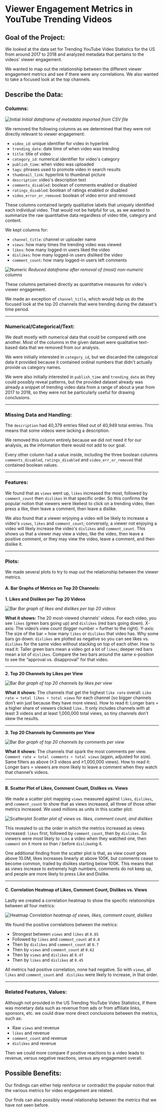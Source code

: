 # Viewer Engagement Metrics in YouTube Trending Videos

## Goal of the Project:

We looked at the data set for Trending YouTube Video Statistics for the US from around 2017 to 2018 and analyzed metadata that pertains to the videos' viewer engagement.

We wanted to map out the relationship between the different viewer engagement metrics and see if there were any correlations. We also wanted to take a focused look at the top channels.

## Describe the Data:
### Columns:

![Initial](img/initial.png)
*Initial dataframe of metadata imported from CSV file*

We removed the following columns as we determined that they were not directly relevant to viewer engagement:
- `video_id`: unique identifier for video in hyperlink
- `trending_date`: date time of when video was trending
- `title`: title of video
- `category_id`: numerical identifier for video's category
- `publish_time`: when video was uploaded
- `tags`: phrases used to promote video in search results
- `thumbnail_link`: hyperlink to thumbnail picture
- `description`: video's description text
- `comments_disabled`: boolean of comments enabled or disabled
- `ratings_disabled`: boolean of ratings enabled or disabled
- `video_error_or_removed`: boolean of video error and removed

These columns contained largely qualitative labels that uniquely identified each individual video. That would not be helpful for us, as we wanted to summarize the raw quantitative data regardless of video title, category and content.

We kept columns for:
- `channel_title`: channel or uploader name
- `views`: how many times the trending video was viewed
- `likes`: how many logged-in users liked the video
- `dislikes`: how many logged-in users disliked the video
- `comment_count`: how many logged-in users left comments

![Numeric](img/numeric.png)
*Reduced dataframe after removal of (most) non-numeric columns*

These columns pertained directly as quantitative measures for video's viewer engagement.

We made an exception of `channel_title`, which would help us do the focused look at the top 20 channels that were trending during the dataset's time period.

---

### Numerical/Categorical/Text:

We dealt mostly with numerical data that could be compared with one another. Most of the columns in the given dataset were qualitative text-based data that we removed from our analysis.

We were initially interested in `category_id`, but we discarded the categorical data it provided because it contained ordinal numbers that didn't actually provide us category names.

We were also initially interested in `publish_time` and `trending_date` as they could possibly reveal patterns, but the provided dataset already was already a snippet of trending video data from a range of about a year from 2017 to 2018, so they were not be particularly useful for drawing conclusions.

---

### Missing Data and Handling:

The `description` had 40,379 entries filled out of 40,949 total entries. This means that some videos were lacking a description.

We removed this column entirely because we did not need it for our analysis, as the information there would not add to our goal.

Every other column had a value inside, including the three boolean columns `comments_disabled`, `ratings_disabled` and `video_err_or_removed` that contained boolean values.

---

### Features:

We found that as `views` went up, `likes` increased the most, followed by `comment_count` then `dislikes` in that specific order. So this confirms the popular notion that viewers were likeliest to click on a trending video, then press a like, then leave a comment, then leave a dislike.

We also found that a viewer enjoying a video will be likely to increase a video's `views`, `likes` and `comment_count`; conversely, a viewer not enjoying a video will likely increase the video's `dislikes` and `comment_count`. This shows us that a viewer may view a video, like the video, then leave a positive comment, or they may view the video, leave a comment, and then dislike it.

---

### Plots:

We made several plots to try to map out the relationship between the viewer metrics.

#### A. Bar Graphs of Metrics on Top 20 Channels:
**1. Likes and Dislikes per Top 20 Videos**

![Bar](img/Bar_1_Keep.png)
*Bar graph of likes and dislikes per top 20 videos*

**What it shows:** The 20 most-viewed channels' videos. For each video, you see `likes` (green bars going up) and `dislikes` (red bars going down).
X-axis: The video’s view count (bigger number = further to the right).
Y-axis: The size of the bar = how many `likes` or `dislikes` that video has.
Why some bars go down: `dislikes` are plotted as negative so you can see likes vs. `dislikes` for the same video without stacking on top of each other.
How to read it: Taller green bars mean a video got a lot of `likes`; deeper red bars mean a lot of `dislikes`. Compare the two bars around the same x-position to see the “approval vs. disapproval” for that video.

---

**2. Top 20 Channels by Likes per View**

![Bar](img/Bar_2_Keep.png)
*Bar graph of top 20 channels by likes per view*

**What it shows:** The channels that get the highest `like rate` overall.
`Like rate = total likes ÷ total views` for each channel (so bigger channels don’t win just because they have more views).
How to read it: Longer bars = a higher share of viewers clicked `like`.. It only includes channels with at least 3 videos and at least 1,000,000 total views, so tiny channels don’t skew the results.

---

**3. Top 20 Channels by Comments per View**

![Bar](img/Bar_3_Keep.png)
*Bar graph of top 20 channels by comments per view*

**What it shows:** The channels that spark the most comments per view.
`Comment rate = total comments ÷ total views` (again, adjusted for size).
Same filters as above (≥3 videos and ≥1,000,000 views).
How to read it: Longer bars = viewers are more likely to leave a comment when they watch that channel’s videos.

---

#### B. Scatter Plot of Likes, Comment Count, Dislikes vs. Views

We made a scatter plot mapping `views` measured against `likes`, `dislikes`, and `comment_count` to show that as views increased, all three of those other metrics increased. We used millions as units in this scatter plot:

![Scatterplot](img/scatter.png)
*Scatter plot of views vs. likes, comment count, and dislikes*

This revealed to us the order in which the metrics increased as views increased: `likes` first, followed by `comment_count`, then by `dislikes`. So viewers were most likely to `like` a video when they watched one, then `comment` on it more so than / before `dislike`ing it.

One additional finding from the scatter plot is that, as view count goes above 10.0M, likes increases linearly at above 100K, but comments cease to become common, trailed by dislikes starting below 100K. This means that as views increase to extremely high numbers, comments do not keep up, and people are more likely to press Like and Dislike.

---

#### C. Correlation Heatmap of Likes, Comment Count, Dislikes vs. Views

Lastly we created a correlation heatmap to show the specific relationships between all four metrics:

![Heatmap](img/heatmap.png)
*Correlation heatmap of views, likes, comment count, dislikes*

We found the positive correlations between the metrics:
- Strongest between `views` and `likes` at `0.85`
- Followed by `likes` and `comment_count` at `0.8`
- Then by `dislikes` and `comment_count` at `0.7`
- Then by `views` and `comment_count` at `0.62`
- Then by `views` and `dislikes` at `0.47`
- Then by `likes` and `dislikes` at `0.45`

All metrics had positive correlation, none had negative. So with `views`, all `likes` and `comment_count` and ` dislikes` were likely to increase, in that order.

---

### Related Features, Values:

Although not provided in the US Trending YouTube Video Statistics, if there was monetary data such as revenue from ads or from affiliate links, sponsors, etc. we could draw more direct conclusions between the metrics, such as:

- Raw `views` and revenue
- `likes` and revenue
- `comment_count` and revenue
- `dislikes` and revenue

Then we could more compare if positive reactions to a video leads to revenue, versus negative reactions, versus any engagement overall.

## Possible Benefits:

Our findings can either help reinforce or contradict the popular notion that the various metrics for video engagement are related.

Our finds can also possibly reveal relationship between the metrics that we have not seen before.